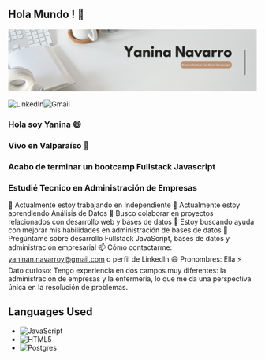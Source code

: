 ## Hola Mundo ! 👋

![banner](banneryanina.png)

![LinkedIn](https://img.shields.io/badge/linkedin-%230077B5.svg?style=for-the-badge&logo=linkedin&logoColor=white)![Gmail](https://img.shields.io/badge/Gmail-D14836?style=for-the-badge&logo=gmail&logoColor=white)

### Hola soy Yanina 😄
### Vivo en Valparaíso 🌱
### Acabo de terminar un bootcamp Fullstack Javascript
### Estudié Tecnico en Administración de Empresas
🔭 Actualmente estoy trabajando en Independiente
🌱 Actualmente estoy aprendiendo Análisis de Datos
👯 Busco colaborar en proyectos relacionados con desarrollo web y bases de datos
🤔 Estoy buscando ayuda con mejorar mis habilidades en administración de bases de datos
💬 Pregúntame sobre desarrollo Fullstack JavaScript, bases de datos y administración empresarial
📫 Cómo contactarme: yaninan.navarroy@gmail.com o perfil de LinkedIn
😄 Pronombres: Ella
⚡ Dato curioso: Tengo experiencia en dos campos muy diferentes: la administración de empresas y 
la enfermería, lo que me da una perspectiva única en la resolución de problemas.


 

## Languages Used
* ![JavaScript](https://img.shields.io/badge/javascript-%23323330.svg?style=for-the-badge&logo=javascript&logoColor=%23F7DF1E)
* ![HTML5](https://img.shields.io/badge/html5-%23E34F26.svg?style=for-the-badge&logo=html5&logoColor=white)
* ![Postgres](https://img.shields.io/badge/postgres-%23316192.svg?style=for-the-badge&logo=postgresql&logoColor=white)

<!--
**yaninanavarro25/yaninanavarro25** is a ✨ _special_ ✨ repository because its `README.md` (this file) appears on your GitHub profile.

Here are some ideas to get you started:

- 🔭 I’m currently working on ...
- 🌱 I’m currently learning ...
- 👯 I’m looking to collaborate on ...
- 🤔 I’m looking for help with ...
- 💬 Ask me about ...
- 📫 How to reach me: ...
- 😄 Pronouns: ...
- ⚡ Fun fact: ...
-->
